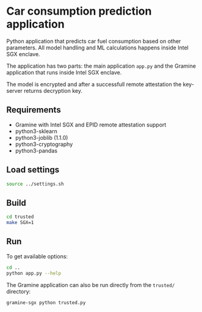 # Car consumption prediction application

Python application that predicts car fuel consumption based on other parameters.
All model handling and ML calculations happens inside Intel SGX enclave.

The application has two parts: the main application `app.py` and the Gramine
application that runs inside Intel SGX enclave.

The model is encrypted and after a successfull remote attestation the key-server
returns decryption key.

## Requirements

- Gramine with Intel SGX and EPID remote attestation support
- python3-sklearn
- python3-joblib (1.1.0)
- python3-cryptography
- python3-pandas

## Load settings

```sh
source ../settings.sh
```

## Build

```sh
cd trusted
make SGX=1
```

## Run

To get available options:

```sh
cd ..
python app.py --help
```

The Gramine application can also be run directly from the `trusted/` directory:

```sh
gramine-sgx python trusted.py
```
